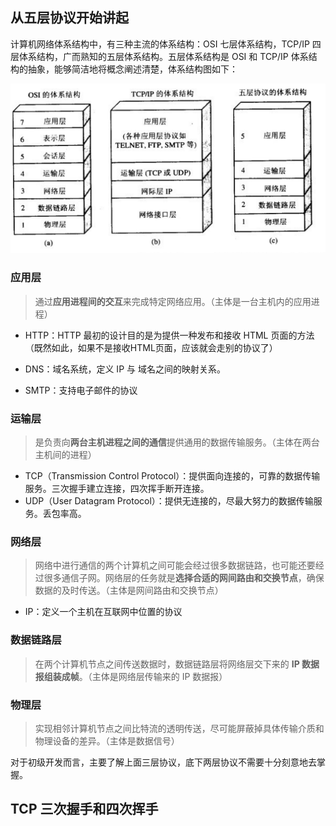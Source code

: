 ## 从五层协议开始讲起

计算机网络体系结构中，有三种主流的体系结构：OSI 七层体系结构，TCP/IP 四层体系结构，广而熟知的五层体系结构。五层体系结构是 OSI 和 TCP/IP 体系结构的抽象，能够简洁地将概念阐述清楚，体系结构图如下：

![zzzzzzzbaosdoifug](..\img\zzzzzzzbaosdoifug.png)

### 应用层

> 通过**应用进程间的交互**来完成特定网络应用。（主体是一台主机内的应用进程）

- HTTP：HTTP 最初的设计目的是为提供一种发布和接收 HTML 页面的方法（既然如此，如果不是接收HTML页面，应该就会走别的协议了）

- DNS：域名系统，定义 IP 与 域名之间的映射关系。

- SMTP：支持电子邮件的协议

### 运输层

> 是负责向**两台主机进程之间的通信**提供通⽤的数据传输服务。（主体在两台主机间的进程）

- TCP（Transmission Control Protocol）：提供面向连接的，可靠的数据传输服务。三次握手建立连接，四次挥手断开连接。
- UDP（User Datagram Protocol）：提供无连接的，尽最大努力的数据传输服务。丢包率高。

### 网络层

> 网络中进行通信的两个计算机之间可能会经过很多数据链路，也可能还要经过很多通信子网。网络层的任务就是**选择合适的网间路由和交换节点**，确保数据的及时传送。（主体是网间路由和交换节点）

-  IP：定义一个主机在互联网中位置的协议

### 数据链路层

> 在两个计算机节点之间传送数据时，数据链路层将网络层交下来的 **IP 数据报组装成帧**。（主体是网络层传输来的 IP 数据报）

### 物理层

> 实现相邻计算机节点之间比特流的透明传送，尽可能屏蔽掉具体传输介质和物理设备的差异。（主体是数据信号）

对于初级开发而言，主要了解上面三层协议，底下两层协议不需要十分刻意地去掌握。



## TCP 三次握手和四次挥手

























